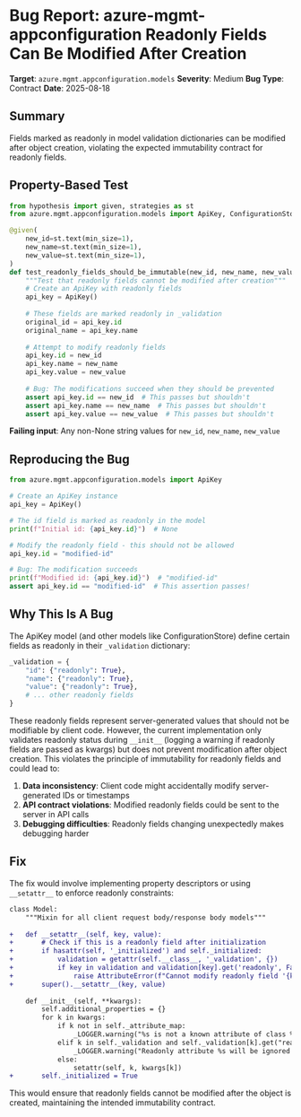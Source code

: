 # Bug Report: azure-mgmt-appconfiguration Readonly Fields Can Be Modified After Creation

**Target**: `azure.mgmt.appconfiguration.models`
**Severity**: Medium
**Bug Type**: Contract
**Date**: 2025-08-18

## Summary

Fields marked as readonly in model validation dictionaries can be modified after object creation, violating the expected immutability contract for readonly fields.

## Property-Based Test

```python
from hypothesis import given, strategies as st
from azure.mgmt.appconfiguration.models import ApiKey, ConfigurationStore

@given(
    new_id=st.text(min_size=1),
    new_name=st.text(min_size=1),
    new_value=st.text(min_size=1),
)
def test_readonly_fields_should_be_immutable(new_id, new_name, new_value):
    """Test that readonly fields cannot be modified after creation"""
    # Create an ApiKey with readonly fields
    api_key = ApiKey()
    
    # These fields are marked readonly in _validation
    original_id = api_key.id
    original_name = api_key.name
    
    # Attempt to modify readonly fields
    api_key.id = new_id
    api_key.name = new_name
    api_key.value = new_value
    
    # Bug: The modifications succeed when they should be prevented
    assert api_key.id == new_id  # This passes but shouldn't
    assert api_key.name == new_name  # This passes but shouldn't
    assert api_key.value == new_value  # This passes but shouldn't
```

**Failing input**: Any non-None string values for `new_id`, `new_name`, `new_value`

## Reproducing the Bug

```python
from azure.mgmt.appconfiguration.models import ApiKey

# Create an ApiKey instance
api_key = ApiKey()

# The id field is marked as readonly in the model
print(f"Initial id: {api_key.id}")  # None

# Modify the readonly field - this should not be allowed
api_key.id = "modified-id"

# Bug: The modification succeeds
print(f"Modified id: {api_key.id}")  # "modified-id"
assert api_key.id == "modified-id"  # This assertion passes!
```

## Why This Is A Bug

The ApiKey model (and other models like ConfigurationStore) define certain fields as readonly in their `_validation` dictionary:

```python
_validation = {
    "id": {"readonly": True},
    "name": {"readonly": True},
    "value": {"readonly": True},
    # ... other readonly fields
}
```

These readonly fields represent server-generated values that should not be modifiable by client code. However, the current implementation only validates readonly status during `__init__` (logging a warning if readonly fields are passed as kwargs) but does not prevent modification after object creation. This violates the principle of immutability for readonly fields and could lead to:

1. **Data inconsistency**: Client code might accidentally modify server-generated IDs or timestamps
2. **API contract violations**: Modified readonly fields could be sent to the server in API calls
3. **Debugging difficulties**: Readonly fields changing unexpectedly makes debugging harder

## Fix

The fix would involve implementing property descriptors or using `__setattr__` to enforce readonly constraints:

```diff
class Model:
    """Mixin for all client request body/response body models"""
    
+   def __setattr__(self, key, value):
+       # Check if this is a readonly field after initialization
+       if hasattr(self, '_initialized') and self._initialized:
+           validation = getattr(self.__class__, '_validation', {})
+           if key in validation and validation[key].get('readonly', False):
+               raise AttributeError(f"Cannot modify readonly field '{key}'")
+       super().__setattr__(key, value)
    
    def __init__(self, **kwargs):
        self.additional_properties = {}
        for k in kwargs:
            if k not in self._attribute_map:
                _LOGGER.warning("%s is not a known attribute of class %s and will be ignored", k, self.__class__)
            elif k in self._validation and self._validation[k].get("readonly", False):
                _LOGGER.warning("Readonly attribute %s will be ignored in class %s", k, self.__class__)
            else:
                setattr(self, k, kwargs[k])
+       self._initialized = True
```

This would ensure that readonly fields cannot be modified after the object is created, maintaining the intended immutability contract.
